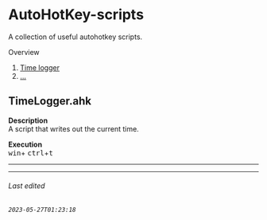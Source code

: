 # AutoHotKey-scripts
A collection of useful autohotkey scripts.

Overview
1. [Time logger](#timeloggerahk)
2. [...]()
## TimeLogger.ahk

**Description**  
A script that writes out the current time.

**Execution**  
<kbd>win</kbd>+ <kbd>ctrl</kbd>+<kbd>t</kbd>

***

<!-- 
## TimeLogger.ahk

**Description**  
A script that writes out the current time.

**Execution**  
<kbd>win</kbd>+ <kbd>ctrl</kbd>+<kbd>t</kbd>
-->


***

###### Last edited  
###### ``2023-05-27T01:23:18``
